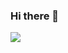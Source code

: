 ### Hi there 👋

<img src="https://github-readme-stats.vercel.app/api?username=kadtendulkar&&show_icons=true&title_color=ffffff&icon_color=bb2acf&text_color=daf7dc&bg_color=000000">
